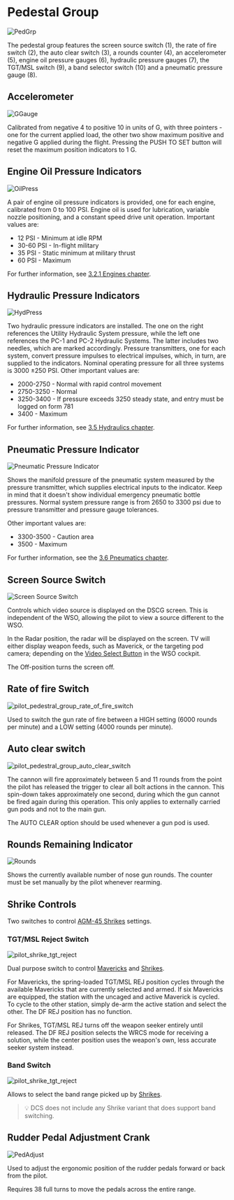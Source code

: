 # Pedestal Group

![PedGrp](../../img/pilot_pedestal_group_overview.jpg)

The pedestal group features the screen source switch (<num>1</num>), the rate of
fire switch (<num>2</num>), the auto clear switch (<num>3</num>), a rounds
counter (<num>4</num>), an accelerometer (<num>5</num>), engine oil pressure
gauges (<num>6</num>), hydraulic pressure gauges (<num>7</num>), the TGT/MSL
switch (<num>9</num>), a band selector switch (<num>10</num>) and a pneumatic
pressure gauge (<num>8</num>).

## Accelerometer

![GGauge](../../img/pilot_accelerator.jpg)

Calibrated from negative 4 to positive 10 in units of G, with three pointers -
one for the current applied load, the other two show maximum positive and
negative G applied during the flight. Pressing the PUSH TO SET button will reset
the maximum position indicators to 1 G.

## Engine Oil Pressure Indicators

![OilPress](../../img/pilot_engine_oil.jpg)

A pair of engine oil pressure indicators is provided, one for each engine,
calibrated from 0 to 100 PSI. Engine oil is used for lubrication, variable
nozzle positioning, and a constant speed drive unit operation. Important values
are:

- 12 PSI - Minimum at idle RPM
- 30-60 PSI - In-flight military
- 35 PSI - Static minimum at military thrust
- 60 PSI - Maximum

For further information, see
[3.2.1 Engines chapter](../../systems/engines_and_fuel_systems/engines.md).

## Hydraulic Pressure Indicators

![HydPress](../../img/pilot_hydraulic_pressure.jpg)

Two hydraulic pressure indicators are installed. The one on the right references
the Utility Hydraulic System pressure, while the left one references the PC-1
and PC-2 Hydraulic Systems. The latter includes two needles, which are marked
accordingly. Pressure transmitters, one for each system, convert pressure
impulses to electrical impulses, which, in turn, are supplied to the indicators.
Nominal operating pressure for all three systems is 3000 ±250 PSI. Other
important values are:

- 2000-2750 - Normal with rapid control movement
- 2750-3250 - Normal
- 3250-3400 - If pressure exceeds 3250 steady state, and entry must be logged on
  form 781
- 3400 - Maximum

For further information, see
[3.5 Hydraulics chapter](../../systems/hydraulics.md).

## Pneumatic Pressure Indicator

![Pneumatic Pressure Indicator](../../img/pilot_pneumatic.jpg)

Shows the manifold pressure of the pneumatic system measured by the pressure
transmitter, which supplies electrical inputs to the indicator. Keep in mind
that it doesn't show individual emergency pneumatic bottle pressures. Normal
system pressure range is from 2650 to 3300 psi due to pressure transmitter and
pressure gauge tolerances.

Other important values are:

- 3300-3500 - Caution area
- 3500 - Maximum

For further information, see the
[3.6 Pneumatics chapter](../../systems/pneumatics.md).

## Screen Source Switch

![Screen Source Switch](../../img/pilot_radar_tv_switch.jpg)

Controls which video source is displayed on the DSCG screen. This is independent
of the WSO, allowing the pilot to view a source different to the WSO.

In the Radar position, the radar will be displayed on the screen. TV will either
display weapon feeds, such as Maverick, or the targeting pod camera; depending
on the [Video Select Button](../wso/left_sub_panel.md#video-select-button) in
the WSO cockpit.

The Off-position turns the screen off.

## Rate of fire Switch

![pilot_pedestral_group_rate_of_fire_switch](../../img/pilot_rate_switch.jpg)

Used to switch the gun rate of fire between a HIGH setting (6000 rounds per
minute) and a LOW setting (4000 rounds per minute).

## Auto clear switch

![pilot_pedestral_group_auto_clear_switch](../../img/pilot_clear_switch.jpg)

The cannon will fire approximately between 5 and 11 rounds from the point the
pilot has released the trigger to clear all bolt actions in the cannon. This
spin-down takes approximately one second, during which the gun cannot be fired
again during this operation. This only applies to externally carried gun pods
and not to the main gun.

The AUTO CLEAR option should be used whenever a gun pod is used.

## Rounds Remaining Indicator

![Rounds](../../img/pilot_rounds_remaining.jpg)

Shows the currently available number of nose gun rounds. The counter must be set
manually by the pilot whenever rearming.

## Shrike Controls

Two switches to control
[AGM-45 Shrikes](../../stores/air_to_ground/missiles/shrike.md) settings.

### TGT/MSL Reject Switch

![pilot_shrike_tgt_reject](../../img/pilot_tgt_missile_reject.jpg)

Dual purpose switch to control
[Mavericks](../../stores/air_to_ground/missiles/maverick.md) and
[Shrikes](../../stores/air_to_ground/missiles/shrike.md).

For Mavericks, the spring-loaded TGT/MSL REJ position cycles through the
available Mavericks that are currently selected and armed. If six Mavericks are
equipped, the station with the uncaged and active Maverick is cycled. To cycle
to the other station, simply de-arm the active station and select the other. The
DF REJ position has no function.

For Shrikes, TGT/MSL REJ turns off the weapon seeker entirely until released.
The DF REJ position selects the WRCS mode for receiving a solution, while the
center position uses the weapon's own, less accurate seeker system instead.

### Band Switch

![pilot_shrike_tgt_reject](../../img/pilot_shrike_band.jpg)

Allows to select the band range picked up by
[Shrikes](../../stores/air_to_ground/missiles/shrike.md).

> 💡 DCS does not include any Shrike variant
> that does support band switching.

## Rudder Pedal Adjustment Crank

![PedAdjust](../../img/pilot_pedal_adjust.jpg)

Used to adjust the ergonomic position of the rudder pedals forward or back from
the pilot.

Requires 38 full turns to move the pedals across the entire range.
